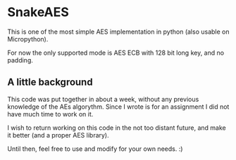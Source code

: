 # SnakeAES

This is one of the most simple AES implementation in python (also usable on Micropython). 

For now the only supported mode is AES ECB with 128 bit long key, and no padding. 

A little background
-------------------

This code was put together in about a week, without any previous knowledge of the AEs algorythm.
Since I wrote is for an assignment I did not have much time to work on it. 

I wish to return working on this code in the not too distant future, and make it better (and a proper AES library).

Until then, feel free to use and modify for your own needs. :)
